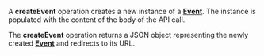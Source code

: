 <a name="createEvent"></a>A **createEvent** operation creates a new instance of a <a href="#events">**Event**</a>. The instance is populated with the content of the body of the API call.

The **createEvent** operation returns a JSON object representing the newly created <a href="#events">**Event**</a> and redirects to its URL.
